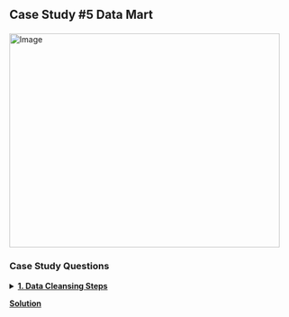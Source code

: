 ## <p align ='left'>Case Study #5 Data Mart</p>

<img src="https://8weeksqlchallenge.com/images/case-study-designs/5.png" alt="Image" width="480" height="380">

### Case Study Questions
<details><summary><a href="https://github.com/Tungana-Bhavya/8-WEEK-SQL-CHALLENGE/tree/main/8-WEEK-CHALLENGE/CASE%20STUDY%20%232-PIZZA%20RUNNER"><b>1. Data Cleansing Steps</b></a></summary>
In a single query, perform the following operations and generate a new table in the data_mart schema named clean_weekly_sales:

1.  Convert the week_date to a DATE format

2.  Add a week_number as the second column for each week_date value, for example any value from the 1st of January to 7th of January will be 1, 8th to 14th will be 2 etc

3.  Add a month_number with the calendar month for each week_date value as the 3rd column

4.  Add a calendar_year column as the 4th column containing either 2018, 2019 or 2020 values

5.  Add a new column called age_band after the original segment column using the following mapping on the number inside the segment value

|segment|age_band|
|-------|-------:|
|1|	Young Adults
|2|	Middle Aged
|3 or 4|	Retirees

6.  Add a new demographic column using the following mapping for the first letter in the segment values
|segment|demographic|
|-------|----------:|
|C|Couples
|F|Families

8.  Ensure all null string values with an "unknown" string value in the original segment column as well as the new age_band and demographic columns

9.  Generate a new avg_transaction column as the sales value divided by transactions rounded to 2 decimal places for each record
</details>

<b>[Solution]()</b>
